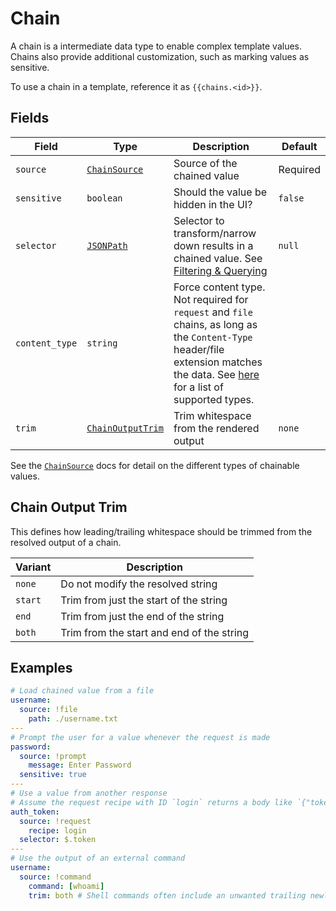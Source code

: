 # Chain

A chain is a intermediate data type to enable complex template values. Chains also provide additional customization, such as marking values as sensitive.

To use a chain in a template, reference it as `{{chains.<id>}}`.

## Fields

| Field          | Type                                                                                   | Description                                                                                                                                                                                                                 | Default  |
| -------------- | -------------------------------------------------------------------------------------- | --------------------------------------------------------------------------------------------------------------------------------------------------------------------------------------------------------------------------- | -------- |
| `source`       | [`ChainSource`](./chain_source.md)                                                     | Source of the chained value                                                                                                                                                                                                 | Required |
| `sensitive`    | `boolean`                                                                              | Should the value be hidden in the UI?                                                                                                                                                                                       | `false`  |
| `selector`     | [`JSONPath`](https://www.ietf.org/archive/id/draft-goessner-dispatch-jsonpath-00.html) | Selector to transform/narrow down results in a chained value. See [Filtering & Querying](../../user_guide/filter_query.md)                                                                                                  | `null`   |
| `content_type` | `string`                                                                               | Force content type. Not required for `request` and `file` chains, as long as the `Content-Type` header/file extension matches the data. See [here](./content_type.md) for a list of supported types. |          |
| `trim`         | [`ChainOutputTrim`](#chain-output-trim)                                                | Trim whitespace from the rendered output                                                                                                                                                                                    | `none`   |

See the [`ChainSource`](./chain_source.md) docs for detail on the different types of chainable values.

## Chain Output Trim

This defines how leading/trailing whitespace should be trimmed from the resolved output of a chain.

| Variant | Description                               |
| ------- | ----------------------------------------- |
| `none`  | Do not modify the resolved string         |
| `start` | Trim from just the start of the string    |
| `end`   | Trim from just the end of the string      |
| `both`  | Trim from the start and end of the string |

## Examples

```yaml
# Load chained value from a file
username:
  source: !file
    path: ./username.txt
---
# Prompt the user for a value whenever the request is made
password:
  source: !prompt
    message: Enter Password
  sensitive: true
---
# Use a value from another response
# Assume the request recipe with ID `login` returns a body like `{"token": "foo"}`
auth_token:
  source: !request
    recipe: login
  selector: $.token
---
# Use the output of an external command
username:
  source: !command
    command: [whoami]
    trim: both # Shell commands often include an unwanted trailing newline
```
